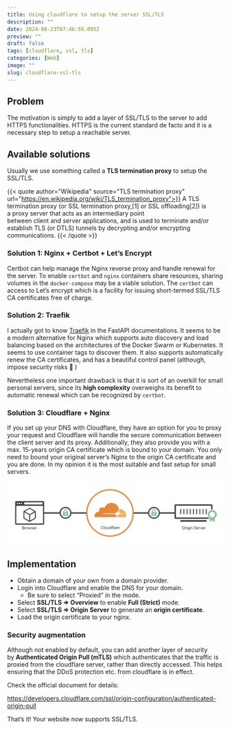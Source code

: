 ```yaml
---
title: Using cloudflare to setup the server SSL/TLS
description: ""
date: 2024-08-23T07:46:59.095Z
preview: ""
draft: false
tags: [cloudflare, ssl, tls]
categories: [Web]
image: ""
slug: cloudflare-ssl-tls
---
```


## Problem

The motivation is simply to add a layer of SSL/TLS to the server to add HTTPS functionalities. HTTPS is the current standard de facto and it is a necessary step to setup a reachable server.

## Available solutions

Usually we use something called a **TLS termination proxy** to setup the SSL/TLS.

{{< quote author="Wikipedia" source="TLS termination proxy" url="https://en.wikipedia.org/wiki/TLS_termination_proxy">}}
A TLS termination proxy (or SSL termination proxy,[1] or SSL offloading[2]) is a proxy server that acts as an intermediary point between client and server applications, and is used to terminate and/or establish TLS (or DTLS) tunnels by decrypting and/or encrypting communications.
{{< /quote >}} 

### Solution 1: Nginx + Certbot + Let’s Encrypt

Certbot can help manage the Nginx reverse proxy and handle renewal for the server. To enable `certbot` and `nginx` containers share resources, sharing volumes in the `docker-compose` may be a viable solution. The `certbot` can access to Let’s encrypt which is a facility for issuing short-termed SSL/TLS CA certificates free of charge.

### Solution 2: Traefik

I actually got to know [Traefik](https://traefik.io/) in the FastAPI documentations. It seems to be a modern alternative for Nginx which supports auto discovery and load balancing based on the architectures of the Docker Swarm or Kubernetes. It seems to use container tags to discover them. It also supports automatically renew the CA certificates, and has a beautiful control panel (although, impose security risks 🙁 )

Nevertheless one important drawback is that it is sort of an overkill for small personal servers, since its **high complexity** overweighs its benefit to automatic renewal which can be recognized by `certbot`.

### Solution 3: Cloudflare + Nginx

If you set up your DNS with Cloudflare, they have an option for you to proxy your request and Cloudflare will handle the secure communication between the client server and its proxy. Additionally, they also provide you with a max. 15-years origin CA certificate which is bound to your domain. You only need to bound your original server’s Nginx to the origin CA certificate and you are done. In my opinion it is the most suitable and fast setup for small servers.

![Source: Cloudflare control panel.](cloudflare.png)

## Implementation

- Obtain a domain of your own from a domain provider.
- Login into Cloudflare and enable the DNS for your domain.
    - Be sure to select “Proxied” in the mode.
- Select **SSL/TLS => Overview** to enable **Full (Strict)** mode.
- Select **SSL/TLS => Origin Server** to generate an **origin certificate**.
- Load the origin certificate to your nginx.

### Security augmentation

Although not enabled by default, you can add another layer of security by **Authenticated Origin Pull (mTLS)** which authenticates that the traffic is proxied from the cloudflare server, rather than directly accessed. This helps ensuring that the DDoS protection etc. from cloudflare is in effect.

Check the official document for details:

https://developers.cloudflare.com/ssl/origin-configuration/authenticated-origin-pull

That’s it! Your website now supports SSL/TLS.
